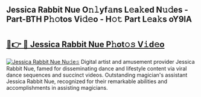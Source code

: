 ## Jessica Rabbit Nue O𝚗𝚕yf𝚊ns L𝚎a𝚔ed N𝚞𝚍es - Part-BTH P𝚑𝚘tos Vi𝚍𝚎o - H𝚘𝚝 Part L𝚎a𝚔s oY9lA

# <h2><a href="http://kfcwke.oniu.top/?m=Jessica+Rabbit+Nue">🔗👉 🔴 Jessica Rabbit Nue P𝚑ot𝚘𝚜 V𝚒d𝚎o</a></h2>

[![Jessica Rabbit Nue Nu𝚍e𝚜](https://i.imgur.com/0qMVB7G.gif)](http://kfcwke.oniu.top/?m=Jessica+Rabbit+Nue)
Digital artist and amusement provider Jessica Rabbit Nue, famed for disseminating dance and lifestyle content via viral dance sequences and succinct videos. Outstanding magician's assistant Jessica Rabbit Nue, recognized for their remarkable abilities and accomplishments in assisting magicians.  
